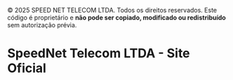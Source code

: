 © 2025 SPEED NET TELECOM LTDA. Todos os direitos reservados.
Este código é proprietário e **não pode ser copiado, modificado ou redistribuído** sem autorização prévia.
# SpeedNet Telecom LTDA - Site Oficial
